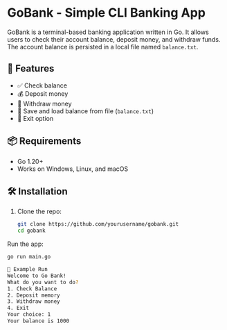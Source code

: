 # GoBank - Simple CLI Banking App

GoBank is a terminal-based banking application written in Go. It allows users to check their account balance, deposit money, and withdraw funds. The account balance is persisted in a local file named `balance.txt`.

## 🚀 Features

- ✅ Check balance
- 💰 Deposit money
- 💸 Withdraw money
- 📁 Save and load balance from file (`balance.txt`)
- 🛑 Exit option

## 📦 Requirements

- Go 1.20+
- Works on Windows, Linux, and macOS

## 🛠️ Installation

1. Clone the repo:
   ```bash
   git clone https://github.com/yourusername/gobank.git
   cd gobank


Run the app:
```bash 
go run main.go

🧪 Example Run
Welcome to Go Bank!
What do you want to do?
1. Check Balance
2. Deposit memory
3. Withdraw money
4. Exit
Your choice: 1
Your balance is 1000
